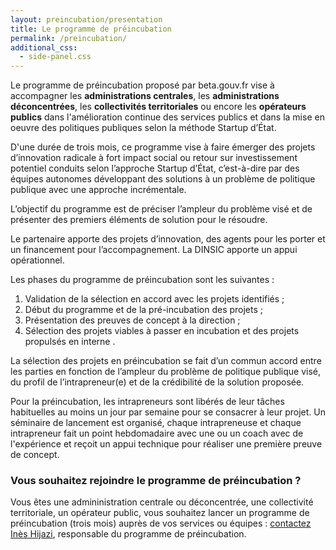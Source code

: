 ```yaml
---
layout: preincubation/presentation
title: Le programme de préincubation
permalink: /preincubation/
additional_css:
  - side-panel.css
---
```


Le programme de préincubation proposé par beta.gouv.fr vise à accompagner les **administrations centrales**, les **administrations déconcentrées**, les **collectivités territoriales** ou encore les **opérateurs publics** dans l'amélioration continue des services publics et dans la mise en oeuvre des politiques publiques selon la méthode Startup d’État.

D'une durée de trois mois, ce programme vise à faire émerger des projets d’innovation radicale à fort impact social ou retour sur investissement potentiel conduits selon l’approche Startup d’État, c’est-à-dire par des équipes autonomes développant des solutions à un problème de politique publique avec une approche incrémentale.

L’objectif du programme est de préciser l’ampleur du problème visé et de présenter des premiers éléments de solution pour le résoudre.

Le partenaire apporte des projets d’innovation, des agents pour les porter et un financement pour l’accompagnement. La DINSIC apporte un appui opérationnel.

Les phases du programme de préincubation sont les suivantes :
1. Validation de la sélection en accord avec les projets identifiés ;
2. Début du programme et de la pré-incubation des projets ;
3. Présentation des preuves de concept à la direction ;
4. Sélection des projets viables à passer en incubation et des projets propulsés en interne .

La sélection des projets en préincubation se fait d’un commun accord entre les parties en fonction de l’ampleur du problème de politique publique visé, du profil de l’intrapreneur(e) et de la crédibilité de la solution proposée.

Pour la préincubation, les intrapreneurs sont libérés de leur tâches habituelles au moins un jour par semaine pour se consacrer à leur projet. Un séminaire de lancement est organisé, chaque intrapreneuse et chaque intrapreneur fait un point hebdomadaire avec une ou un coach avec de l'expérience et reçoit un appui technique pour réaliser une première preuve de concept.

### Vous souhaitez rejoindre le programme de préincubation ?

Vous êtes une admininistration centrale ou déconcentrée, une collectivité territoriale, un opérateur public, vous souhaitez lancer un programme de préincubation (trois mois) auprès de vos services ou équipes : [contactez Inès Hijazi](mailto:ines.hijazi@beta.gouv.fr), responsable du programme de préincubation.
